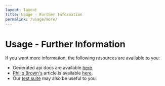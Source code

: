 ```yaml
---
layout: layout
title: Usage - Further Information
permalink: /usage/more/
---
```


# Usage - Further Information

If you want more information, the following resources are available to you:

  * Generated api docs are available [here](http://factory-muffin.thephpleague.com/api/).
  * [Philip Brown's](https://github.com/philipbrown) article is available [here](http://culttt.com/2013/05/27/laravel-4-fixture-replacement-with-factorymuff/).
  * Our [test suite](https://github.com/thephpleague/factory-muffin/tree/2.0/tests) may also be useful to you.
